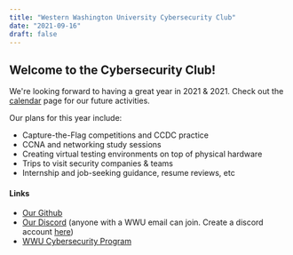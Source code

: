 ```yaml
---
title: "Western Washington University Cybersecurity Club"
date: "2021-09-16"
draft: false
---
```


## Welcome to the Cybersecurity Club!

We're looking forward to having a great year in 2021 & 2021.
Check out the [calendar](../calendar) page for our future activities.

Our plans for this year include:  
* Capture-the-Flag competitions and CCDC practice  
* CCNA and networking study sessions  
* Creating virtual testing environments on top of physical hardware  
* Trips to visit security companies & teams  
* Internship and job-seeking guidance, resume reviews, etc  

#### Links

* [Our Github](https://github.com/wwucyber)  
* [Our Discord](https://wwu2.sharepoint.com/sites/WWUCyberComp/SitePages/Join-the-Western-Washington-Cyber-Security-Club-Discord-Server!.aspx) (anyone with a WWU email can join. Create a discord account [here](https://discord.com/register))  
* [WWU Cybersecurity Program](https://cse.wwu.edu/computer-science/computer-information-systems-security-ciss)  

